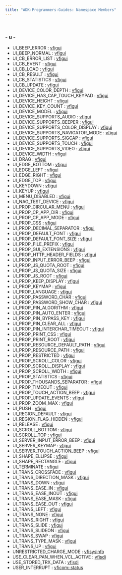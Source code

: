 ```yaml
---
title: "ADK-Programmers-Guides: Namespace Members"
---
```


 

### - u -

- UI_BEEP_ERROR : <a href="namespacevfigui.md#a8810a38d55f6476c22d819dfc6fc8876afce2759a2a4103c8463afdc9f816b43a">vfigui</a>
- UI_BEEP_NORMAL : <a href="namespacevfigui.md#a8810a38d55f6476c22d819dfc6fc8876a4fb144f79440b6b39d0d0667cce2268c">vfigui</a>
- UI_CB_ERROR_LIST : <a href="namespacevfigui.md#a2eee911f81a366ee45341def47875e17a7540606b129a913f5eb156021bff676b">vfigui</a>
- UI_CB_EVENT : <a href="namespacevfigui.md#a2eee911f81a366ee45341def47875e17a01c9cdb351c14efc871dcaeb4b5ea816">vfigui</a>
- UI_CB_LOAD : <a href="namespacevfigui.md#a2eee911f81a366ee45341def47875e17af65a5ab1552709eb0ceb8ecdf8d1861d">vfigui</a>
- UI_CB_RESULT : <a href="namespacevfigui.md#a2eee911f81a366ee45341def47875e17ae4ef1e7d1f460d916e4691fe04640996">vfigui</a>
- UI_CB_STATISTICS : <a href="namespacevfigui.md#a2eee911f81a366ee45341def47875e17aee7d5e08608d2fab562ed5b3f516060d">vfigui</a>
- UI_CB_UPDATE : <a href="namespacevfigui.md#a2eee911f81a366ee45341def47875e17a031dabd30a2d21d9595c12e70e683c4a">vfigui</a>
- UI_DEVICE_COLOR_DEPTH : <a href="namespacevfigui.md#a0c064fcc5409b0845e11925a55f324bdae10fa15d2ff73e96acb041428e3e9568">vfigui</a>
- UI_DEVICE_HAS_CAP_TOUCH_KEYPAD : <a href="namespacevfigui.md#a0c064fcc5409b0845e11925a55f324bdad5a6c03eba25c25e4fd791342b8d12c3">vfigui</a>
- UI_DEVICE_HEIGHT : <a href="namespacevfigui.md#a0c064fcc5409b0845e11925a55f324bdaf40999a19159c1f5026f3d3515cf176b">vfigui</a>
- UI_DEVICE_KEY_COUNT : <a href="namespacevfigui.md#a0c064fcc5409b0845e11925a55f324bda8a77a7eb32d7a1c205937d9e3b1f5fd2">vfigui</a>
- UI_DEVICE_MODEL : <a href="namespacevfigui.md#a72b6555c0bdbb3b9869dd1f7c05f67bba3f832f117c95a1e8cc8556e208ec3f2a">vfigui</a>
- UI_DEVICE_SUPPORTS_AUDIO : <a href="namespacevfigui.md#a0c064fcc5409b0845e11925a55f324bdaee304caffa2da760374b80c356884578">vfigui</a>
- UI_DEVICE_SUPPORTS_BEEPER : <a href="namespacevfigui.md#a0c064fcc5409b0845e11925a55f324bda557915f034e4cc5a6f82560c5386bbba">vfigui</a>
- UI_DEVICE_SUPPORTS_COLOR_DISPLAY : <a href="namespacevfigui.md#a0c064fcc5409b0845e11925a55f324bda7923e4ee6701c560eceb700f5262b723">vfigui</a>
- UI_DEVICE_SUPPORTS_NAVIGATOR_MODE : <a href="namespacevfigui.md#a0c064fcc5409b0845e11925a55f324bdab71a3575154cd5322f5f09a582e47667">vfigui</a>
- UI_DEVICE_SUPPORTS_SIGCAP : <a href="namespacevfigui.md#a0c064fcc5409b0845e11925a55f324bdab67467a6e243a5cfd13be7739bfa3660">vfigui</a>
- UI_DEVICE_SUPPORTS_TOUCH : <a href="namespacevfigui.md#a0c064fcc5409b0845e11925a55f324bda67a1877dcd84f02468f7dd3d8216deaa">vfigui</a>
- UI_DEVICE_SUPPORTS_VIDEO : <a href="namespacevfigui.md#a0c064fcc5409b0845e11925a55f324bda36bfe29a3483020958630c322a4ebad7">vfigui</a>
- UI_DEVICE_WIDTH : <a href="namespacevfigui.md#a0c064fcc5409b0845e11925a55f324bdad63b3cc0284a91767bed25cfb2261f9d">vfigui</a>
- UI_DRAG : <a href="namespacevfigui.md#ab39be9e8cfe25802d65abffda76e2ce9a1f74cb11557899b29804c9b22d2f0c0e">vfigui</a>
- UI_EDGE_BOTTOM : <a href="namespacevfigui.md#a953c1b2cadd586de592b1f3dc07eab7ea836f3413e753708c6a3da2af37023abe">vfigui</a>
- UI_EDGE_LEFT : <a href="namespacevfigui.md#a953c1b2cadd586de592b1f3dc07eab7ea1063a026e87b7c8837ff876aef8f9b1b">vfigui</a>
- UI_EDGE_RIGHT : <a href="namespacevfigui.md#a953c1b2cadd586de592b1f3dc07eab7eae446ca2d01032490cf1062a32e0b68a3">vfigui</a>
- UI_EDGE_TOP : <a href="namespacevfigui.md#a953c1b2cadd586de592b1f3dc07eab7ea4336eca5d4a88bfd695b374a9f54799f">vfigui</a>
- UI_KEYDOWN : <a href="namespacevfigui.md#ab39be9e8cfe25802d65abffda76e2ce9ad5735fa18bce3a01daaec5963bf818db">vfigui</a>
- UI_KEYUP : <a href="namespacevfigui.md#ab39be9e8cfe25802d65abffda76e2ce9adff731bbcbc03407e22d436bd6078aa7">vfigui</a>
- UI_MENU_DISABLED : <a href="namespacevfigui.md#aa90b029c4b564092e6cdb23f518b6bb8a60b7fb3952f82aa365ac1d4e13335797">vfigui</a>
- UI_NAG_TEST_DEVICE : <a href="namespacevfigui.md#a1b866918923778597a21f37a9cb6d821a1ec8ecba7a8282c4a269df71fde3afc9">vfigui</a>
- UI_PROP_CIRCULAR_MENU : <a href="namespacevfigui.md#a0c064fcc5409b0845e11925a55f324bdaf9c20f0de4be24280c450e8e7872e8bd">vfigui</a>
- UI_PROP_CP_APP_DIR : <a href="namespacevfigui.md#a72b6555c0bdbb3b9869dd1f7c05f67bbae0f686bc77a4547c91223e3eb06fc5ba">vfigui</a>
- UI_PROP_CP_APP_MODE : <a href="namespacevfigui.md#a0c064fcc5409b0845e11925a55f324bdaf5d8c9f896a650e589294aa47a1cdfad">vfigui</a>
- UI_PROP_CSS : <a href="namespacevfigui.md#a72b6555c0bdbb3b9869dd1f7c05f67bbafd65f34cd29eeac90dc4cb00de29a0a1">vfigui</a>
- UI_PROP_DECIMAL_SEPARATOR : <a href="namespacevfigui.md#a72b6555c0bdbb3b9869dd1f7c05f67bba90206df4a61713d64baacc9babc82209">vfigui</a>
- UI_PROP_DEFAULT_FONT : <a href="namespacevfigui.md#a72b6555c0bdbb3b9869dd1f7c05f67bba354379a4bff223f115824535059aa883">vfigui</a>
- UI_PROP_DEFAULT_FONT_SIZE : <a href="namespacevfigui.md#a0c064fcc5409b0845e11925a55f324bdaaea38481b8b882ee8d15b3f89169a0f0">vfigui</a>
- UI_PROP_FILE_PREFIX : <a href="namespacevfigui.md#a72b6555c0bdbb3b9869dd1f7c05f67bba1a3d0abed9a947ae48c77fcedf2c9539">vfigui</a>
- UI_PROP_GUI_EXTENSIONS : <a href="namespacevfigui.md#a72b6555c0bdbb3b9869dd1f7c05f67bba95505c1e53fa6286b7e570d6116a0058">vfigui</a>
- UI_PROP_HTTP_HEADER_FIELDS : <a href="namespacevfigui.md#a72b6555c0bdbb3b9869dd1f7c05f67bba8c98c4ac330efdc3052c3af3c13f8302">vfigui</a>
- UI_PROP_INPUT_ERROR_BEEP : <a href="namespacevfigui.md#a0c064fcc5409b0845e11925a55f324bdafc6554130369f8897206c325c8e23a1f">vfigui</a>
- UI_PROP_JS_QUOTA_ROOT : <a href="namespacevfigui.md#a72b6555c0bdbb3b9869dd1f7c05f67bba4069b7307b56f4fa4a179f50a62e3da4">vfigui</a>
- UI_PROP_JS_QUOTA_SIZE : <a href="namespacevfigui.md#a0c064fcc5409b0845e11925a55f324bda03cccd4d7a09fc598eaeeec1274b920b">vfigui</a>
- UI_PROP_JS_ROOT : <a href="namespacevfigui.md#a72b6555c0bdbb3b9869dd1f7c05f67bbae21e5a8ff72c7ad7f97d921f9f949beb">vfigui</a>
- UI_PROP_KEEP_DISPLAY : <a href="namespacevfigui.md#a0c064fcc5409b0845e11925a55f324bdabd05f80f71c25bfbb4418fc079a1a150">vfigui</a>
- UI_PROP_KEYMAP : <a href="namespacevfigui.md#a72b6555c0bdbb3b9869dd1f7c05f67bbab9e8bf7593993c8604294fe9b1a04aae">vfigui</a>
- UI_PROP_LANGUAGE : <a href="namespacevfigui.md#a72b6555c0bdbb3b9869dd1f7c05f67bba04a19af423fbe53e0ddf28e2172add4e">vfigui</a>
- UI_PROP_PASSWORD_CHAR : <a href="namespacevfigui.md#a0c064fcc5409b0845e11925a55f324bdab3831f55519a8d598508668fa914dae1">vfigui</a>
- UI_PROP_PASSWORD_SHOW_CHAR : <a href="namespacevfigui.md#a0c064fcc5409b0845e11925a55f324bdab1b06ca821561df58a2ed70f9a0ccc92">vfigui</a>
- UI_PROP_PIN_ALGORITHM : <a href="namespacevfigui.md#a0c064fcc5409b0845e11925a55f324bdab97b324cf4cec94f5e8ed7a3f9a307e8">vfigui</a>
- UI_PROP_PIN_AUTO_ENTER : <a href="namespacevfigui.md#a0c064fcc5409b0845e11925a55f324bdad99992968807353cde482f423dca5f2c">vfigui</a>
- UI_PROP_PIN_BYPASS_KEY : <a href="namespacevfigui.md#a0c064fcc5409b0845e11925a55f324bda4f3d2b9a8136f3a8606e9ba8e66371d4">vfigui</a>
- UI_PROP_PIN_CLEAR_ALL : <a href="namespacevfigui.md#a0c064fcc5409b0845e11925a55f324bda03bb51eea83f5cb9f2f47f9a6fc6add5">vfigui</a>
- UI_PROP_PIN_INTERCHAR_TIMEOUT : <a href="namespacevfigui.md#a0c064fcc5409b0845e11925a55f324bda6cfddb13f6d62ad6cd856407cdebb06c">vfigui</a>
- UI_PROP_PRINT_CSS : <a href="namespacevfigui.md#a72b6555c0bdbb3b9869dd1f7c05f67bbacb5b482c9529148a66f3a8c49a9753e3">vfigui</a>
- UI_PROP_PRINT_ROOT : <a href="namespacevfigui.md#a72b6555c0bdbb3b9869dd1f7c05f67bba87c8e9f6fc18ef3f22d92f1aba879de3">vfigui</a>
- UI_PROP_RESOURCE_DEFAULT_PATH : <a href="namespacevfigui.md#a72b6555c0bdbb3b9869dd1f7c05f67bba0a899a6eb324ae727f3328167f7f2d98">vfigui</a>
- UI_PROP_RESOURCE_PATH : <a href="namespacevfigui.md#a72b6555c0bdbb3b9869dd1f7c05f67bba3580ad2194aadcf2a7c56726d07f5be1">vfigui</a>
- UI_PROP_RESTRICTED : <a href="namespacevfigui.md#a0c064fcc5409b0845e11925a55f324bda40b0c7d4d54399a528bfdb2dc27175b6">vfigui</a>
- UI_PROP_SCROLL_COLOR : <a href="namespacevfigui.md#a0c064fcc5409b0845e11925a55f324bda25861f52b93bed0a1e9332111b1e243c">vfigui</a>
- UI_PROP_SCROLL_DISPLAY : <a href="namespacevfigui.md#a0c064fcc5409b0845e11925a55f324bda4cff4b22121cb90b2964bc891638a2d6">vfigui</a>
- UI_PROP_SCROLL_WIDTH : <a href="namespacevfigui.md#a0c064fcc5409b0845e11925a55f324bda7139a7fd1b0b96d1c37836a7fda18b38">vfigui</a>
- UI_PROP_STATISTICS : <a href="namespacevfigui.md#a0c064fcc5409b0845e11925a55f324bda2fd99740c5d21a35c54fb09238d5a0b5">vfigui</a>
- UI_PROP_THOUSANDS_SEPARATOR : <a href="namespacevfigui.md#a72b6555c0bdbb3b9869dd1f7c05f67bba68500616a8bdd768f940e3b09e54e635">vfigui</a>
- UI_PROP_TIMEOUT : <a href="namespacevfigui.md#a0c064fcc5409b0845e11925a55f324bdacd0735c01cf5c93d28977026ba79a648">vfigui</a>
- UI_PROP_TOUCH_ACTION_BEEP : <a href="namespacevfigui.md#a0c064fcc5409b0845e11925a55f324bda8cb02148a645c7ab36456e9fcddf9b95">vfigui</a>
- UI_PROP_UPDATE_EVENTS : <a href="namespacevfigui.md#a0c064fcc5409b0845e11925a55f324bdafe44d8907b3bc0533078ce9715273388">vfigui</a>
- UI_PROP_ZOOM_MAX : <a href="namespacevfigui.md#a0c064fcc5409b0845e11925a55f324bda88fd2bf8cb14c4c66a2606c00921fae7">vfigui</a>
- UI_PUSH : <a href="namespacevfigui.md#ab39be9e8cfe25802d65abffda76e2ce9a47a7b3109580461dc474a10cbfe700d9">vfigui</a>
- UI_REGION_DEFAULT : <a href="namespacevfigui.md#a99fb83031ce9923c84392b4e92f956b5ab7c758bc6ba3fd0e57fbb46ee178b43f">vfigui</a>
- UI_REGION_FLAG_HIDDEN : <a href="namespacevfigui.md#abc6126af1d45847bc59afa0aa3216b04aa53740e76041bfa278474eea977aa607">vfigui</a>
- UI_RELEASE : <a href="namespacevfigui.md#ab39be9e8cfe25802d65abffda76e2ce9aa8ef8a738610cb1959e62da6d32ce7aa">vfigui</a>
- UI_SCROLL_BOTTOM : <a href="namespacevfigui.md#a09efbc077884a4944a73602edd62f2c4a8cec25f66c4fc093fa5f31ba25588f3d">vfigui</a>
- UI_SCROLL_TOP : <a href="namespacevfigui.md#a09efbc077884a4944a73602edd62f2c4a5680925a69ff89175050925fb88737f7">vfigui</a>
- UI_SERVER_INPUT_ERROR_BEEP : <a href="namespacevfigui.md#a84ff3a6d9454d39192c2fccc92900230a10e894a7b837b3e8797a3c45a39f1b15">vfigui</a>
- UI_SERVER_KEYMAP : <a href="namespacevfigui.md#a84ff3a6d9454d39192c2fccc92900230a7a1c49a08b2e2aa4ddd7ad9394f1dcff">vfigui</a>
- UI_SERVER_TOUCH_ACTION_BEEP : <a href="namespacevfigui.md#a84ff3a6d9454d39192c2fccc92900230acb6d3a1a7ef8fe6696e2686ddfac439b">vfigui</a>
- UI_SHAPE_ELLIPSE : <a href="namespacevfigui.md#ab9093178bd56d7fa93a9f14269817087a8a7d344d0b9202c920ed4790a1a1443b">vfigui</a>
- UI_SHAPE_RECTANGLE : <a href="namespacevfigui.md#ab9093178bd56d7fa93a9f14269817087ad9c71758cfa4e04ca6df76c8bd15a1f2">vfigui</a>
- UI_TERMINATE : <a href="namespacevfigui.md#ab39be9e8cfe25802d65abffda76e2ce9ac689065eca62d445963e73f4e42a7a7d">vfigui</a>
- UI_TRANS_CROSSFADE : <a href="namespacevfigui.md#adc29c2ff13d900c2f185ee95427fb06ca9aa10c80d81837b0671059f29b6247fe">vfigui</a>
- UI_TRANS_DIRECTION_MASK : <a href="namespacevfigui.md#adc29c2ff13d900c2f185ee95427fb06caf6455771fe797959e8140181b30ad0b8">vfigui</a>
- UI_TRANS_DOWN : <a href="namespacevfigui.md#adc29c2ff13d900c2f185ee95427fb06ca9cf0d7df50c182fcc8cd08063f0cb968">vfigui</a>
- UI_TRANS_EASE_IN : <a href="namespacevfigui.md#adc29c2ff13d900c2f185ee95427fb06ca7497c218dcec541dde795f850cb54ec1">vfigui</a>
- UI_TRANS_EASE_INOUT : <a href="namespacevfigui.md#adc29c2ff13d900c2f185ee95427fb06cae036c25ff70a9317b4cffb8d8f83d735">vfigui</a>
- UI_TRANS_EASE_MASK : <a href="namespacevfigui.md#adc29c2ff13d900c2f185ee95427fb06ca61c1064bcc701954d9d7f2aaae8c49e0">vfigui</a>
- UI_TRANS_EASE_OUT : <a href="namespacevfigui.md#adc29c2ff13d900c2f185ee95427fb06ca35750db4673841ec626dbb9559eff0c9">vfigui</a>
- UI_TRANS_LEFT : <a href="namespacevfigui.md#adc29c2ff13d900c2f185ee95427fb06cace0b5d60b46cb03931815bf2daaf31b4">vfigui</a>
- UI_TRANS_NONE : <a href="namespacevfigui.md#adc29c2ff13d900c2f185ee95427fb06ca21150119cb7961f2e5521427ff980831">vfigui</a>
- UI_TRANS_RIGHT : <a href="namespacevfigui.md#adc29c2ff13d900c2f185ee95427fb06ca241672f3ee3af3bf9c4ff56ba17d7d42">vfigui</a>
- UI_TRANS_SLIDE : <a href="namespacevfigui.md#adc29c2ff13d900c2f185ee95427fb06ca3bbae1fdeb1ff684117766cf3a279cf7">vfigui</a>
- UI_TRANS_SLIDEON : <a href="namespacevfigui.md#adc29c2ff13d900c2f185ee95427fb06ca8d9216db1a89eb53e83f0b557ae5c026">vfigui</a>
- UI_TRANS_SWAP : <a href="namespacevfigui.md#adc29c2ff13d900c2f185ee95427fb06ca6839edd3b541a682705e99053ace6fc6">vfigui</a>
- UI_TRANS_TYPE_MASK : <a href="namespacevfigui.md#adc29c2ff13d900c2f185ee95427fb06ca41eb3eecc9132ab7e1b3cb5e96de0ec7">vfigui</a>
- UI_TRANS_UP : <a href="namespacevfigui.md#adc29c2ff13d900c2f185ee95427fb06caa8a89070711d74453161c2bc722b45b7">vfigui</a>
- UNRESTRICTED_CHARGE_MODE : <a href="namespacevfisysinfo.md#abc77bacf1ef4ca38d5c36d1bd0f0dbc3a7e8d9c7b8688b805ee7cb2295e76dea6">vfisysinfo</a>
- USE_CLEAR_PAN_WHEN_VCL_ACTIVE : <a href="namespacevfisdi.md#ac9842112c341daedac40f79bbfdd65a4a1fbd5144af3a353fa682fe69f262332b">vfisdi</a>
- USE_STORED_TRX_DATA : <a href="namespacevfisdi.md#ac9842112c341daedac40f79bbfdd65a4a0f3da971b0157b3016aef7d3849a6b80">vfisdi</a>
- USER_INTERRUPT : <a href="namespacevficom_1_1status.md#ae7ba2f563df916ce3ce6be92a19d2bbca613171f09bea59d3a66afe2d09a136d0">vficom::status</a>
